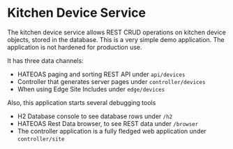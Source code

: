 Kitchen Device Service
======================

The kitchen device service allows REST CRUD operations on kitchen device
objects, stored in the database. This is a very simple demo application.
The application is not hardened for production use.

It has three data channels:
* HATEOAS paging and sorting REST API under `api/devices`
* Controller that generates server pages under `controller/devices`
* When using Edge Site Includes under `edge/devices`

Also, this application starts several debugging tools
* H2 Database console to see database rows under `/h2`
* HATEOAS Rest Data browser, to see REST data under `/browser`
* The controller application is a fully fledged web application under `controller/site`
